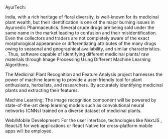 AyurTech:

India, with a rich heritage of floral diversity, is well-known for its medicinal plant wealth, but their identification is one of the major burning issues in Ayurvedic Pharmaceutics. Several crude drugs are being sold under the same name in the market leading to confusion and their misidentification. Even the collectors and traders are not completely aware of the exact morphological appearance or differentiating attributes of the many drugs owing to seasonal and geographical availability, and similar characteristics. . Thus, software capable of identifying different medicinal plants/ raw materials through Image Processing Using Different Machine Learning Algorithms.

The Medicinal Plant Recognition and Feature Analysis project harnesses the power of machine learning to provide a user-friendly tool for plant enthusiasts, herbalists, and researchers. By accurately identifying medicinal plants and extracting their features.


Machine Learning: The image recognition component will be powered by state-of-the-art deep learning models such as convolutional neural networks (CNNs) trained on a diverse dataset of medicinal plants.

Web/Mobile Development: For the user interface, technologies like NextJS , ReactJS for web applications or React Native for cross-platform mobile apps will be employed.

